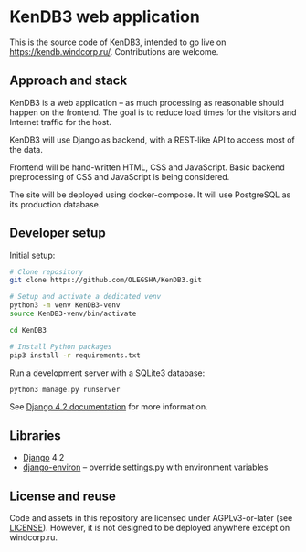 # KenDB3 web application

This is the source code of KenDB3, intended to go live on https://kendb.windcorp.ru/. Contributions are welcome.

## Approach and stack

KenDB3 is a web application – as much processing as reasonable should happen on the frontend. The goal is to reduce load times for the visitors and Internet traffic for the host.

KenDB3 will use Django as backend, with a REST-like API to access most of the data.

Frontend will be hand-written HTML, CSS and JavaScript. Basic backend preprocessing of CSS and JavaScript is being considered.

The site will be deployed using docker-compose. It will use PostgreSQL as its production database.

## Developer setup

Initial setup:

```bash
# Clone repository
git clone https://github.com/OLEGSHA/KenDB3.git

# Setup and activate a dedicated venv
python3 -m venv KenDB3-venv
source KenDB3-venv/bin/activate

cd KenDB3

# Install Python packages
pip3 install -r requirements.txt
```

Run a development server with a SQLite3 database:

```bash
python3 manage.py runserver
```

See [Django 4.2 documentation](https://docs.djangoproject.com/en/4.2/) for more information.

## Libraries

- [Django](https://djangoproject.com/) 4.2
- [django-environ](https://pypi.org/project/django-environ/) – override settings.py with environment variables

## License and reuse

Code and assets in this repository are licensed under AGPLv3-or-later (see [LICENSE](LICENSE)). However, it is not designed to be deployed anywhere except on windcorp.ru.
